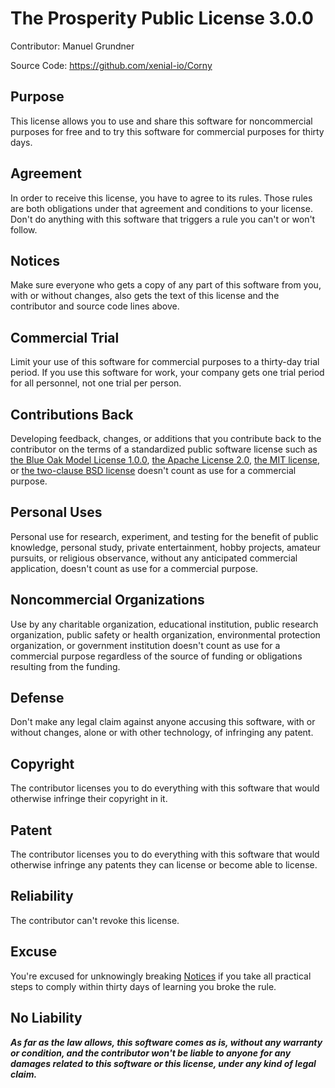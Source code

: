 ﻿# The Prosperity Public License 3.0.0

Contributor: Manuel Grundner

Source Code: https://github.com/xenial-io/Corny

## Purpose

This license allows you to use and share this software for noncommercial purposes for free and to try this software for commercial purposes for thirty days.

## Agreement

In order to receive this license, you have to agree to its rules.  Those rules are both obligations under that agreement and conditions to your license.  Don't do anything with this software that triggers a rule you can't or won't follow.

## Notices

Make sure everyone who gets a copy of any part of this software from you, with or without changes, also gets the text of this license and the contributor and source code lines above.

## Commercial Trial

Limit your use of this software for commercial purposes to a thirty-day trial period.  If you use this software for work, your company gets one trial period for all personnel, not one trial per person.

## Contributions Back

Developing feedback, changes, or additions that you contribute back to the contributor on the terms of a standardized public software license such as [the Blue Oak Model License 1.0.0](https://blueoakcouncil.org/license/1.0.0), [the Apache License 2.0](https://www.apache.org/licenses/LICENSE-2.0.html), [the MIT license](https://spdx.org/licenses/MIT.html), or [the two-clause BSD license](https://spdx.org/licenses/BSD-2-Clause.html) doesn't count as use for a commercial purpose.

## Personal Uses

Personal use for research, experiment, and testing for the benefit of public knowledge, personal study, private entertainment, hobby projects, amateur pursuits, or religious observance, without any anticipated commercial application, doesn't count as use for a commercial purpose.

## Noncommercial Organizations

Use by any charitable organization, educational institution, public research organization, public safety or health organization, environmental protection organization, or government institution doesn't count as use for a commercial purpose regardless of the source of funding or obligations resulting from the funding.

## Defense

Don't make any legal claim against anyone accusing this software, with or without changes, alone or with other technology, of infringing any patent.

## Copyright

The contributor licenses you to do everything with this software that would otherwise infringe their copyright in it.

## Patent

The contributor licenses you to do everything with this software that would otherwise infringe any patents they can license or become able to license.

## Reliability

The contributor can't revoke this license.

## Excuse

You're excused for unknowingly breaking [Notices](#notices) if you take all practical steps to comply within thirty days of learning you broke the rule.

## No Liability

***As far as the law allows, this software comes as is, without any warranty or condition, and the contributor won't be liable to anyone for any damages related to this software or this license, under any kind of legal claim.***
